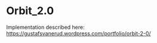 # Orbit_2.0

Implementation described here: https://gustafsvanerud.wordpress.com/portfolio/orbit-2-0/
